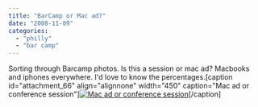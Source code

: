 ```yaml
---
title: "BarCamp or Mac ad?"
date: "2008-11-09"
categories: 
  - "philly"
  - "bar camp"
---
```


Sorting through Barcamp photos. Is this a session or mac ad? Macbooks and iphones everywhere. I'd love to know the percentages.\[caption id="attachment\_66" align="alignnone" width="450" caption="Mac ad or conference session"\][![Mac ad or conference session](/assets/posts/images/mac-ad-pbc.jpg "mac-ad-pbc")](http://www.aaronheld.com/wp-content/uploads/2008/11/mac-ad-pbc.jpg)\[/caption\]
